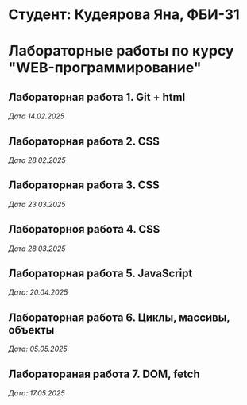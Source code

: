 # Cтудент: Кудеярова Яна, ФБИ-31

# Лабораторные работы по курсу "WEB-программирование"

## Лабораторная работа 1. Git + html

*Дата 14.02.2025* 

## Лабораторная работа 2. CSS

*Дата 28.02.2025*

## Лабораторная работа 3. CSS

*Дата 23.03.2025*

## Лабораторноя работа 4. CSS

*Дата 28.03.2025*

## Лабораторная работа 5. JavaScript

*Дата: 20.04.2025*

## Лабораторная работа 6. Циклы, массивы, объекты
*Дата: 05.05.2025*

## Лаборатораная работа 7. DOM, fetch
*Дата: 17.05.2025*
